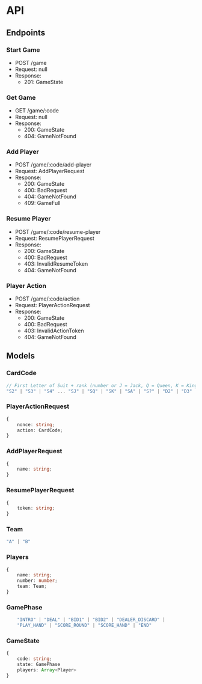 # API

## Endpoints

### Start Game
* POST /game
* Request: null
* Response:
    * 201: GameState

### Get Game
* GET /game/:code
* Request: null
* Response:
    * 200: GameState
    * 404: GameNotFound

### Add Player
* POST /game/:code/add-player
* Request: AddPlayerRequest
* Response:
    * 200: GameState
    * 400: BadRequest
    * 404: GameNotFound
    * 409: GameFull

### Resume Player
* POST /game/:code/resume-player
* Request: ResumePlayerRequest
* Response:
    * 200: GameState
    * 400: BadRequest
    * 403: InvalidResumeToken
    * 404: GameNotFound

### Player Action
* POST /game/:code/action
* Request: PlayerActionRequest
* Response:
    * 200: GameState
    * 400: BadRequest
    * 403: InvalidActionToken
    * 404: GameNotFound

###

## Models

### CardCode
```ts
// First Letter of Suit + rank (number or J = Jack, Q = Queen, K = King, A = Ace, ? = Joker)
"S2" | "S3" | "S4" ... "SJ" | "SQ" | "SK" | "SA" | "S?" | "D2" | "D3" ...
```

### PlayerActionRequest
```ts
{
    nonce: string;
    action: CardCode;
}
```

### AddPlayerRequest
```ts
{
    name: string;
}
```

### ResumePlayerRequest
```ts
{
    token: string;
}
```

### Team
```ts
"A" | "B"
```

### Players
```ts
{
    name: string;
    number: number;
    team: Team;
}
```

### GamePhase
```ts
	"INTRO" | "DEAL" | "BID1" | "BID2" | "DEALER_DISCARD" |
	"PLAY_HAND" | "SCORE_ROUND" | "SCORE_HAND" | "END"
```

### GameState
```ts
{
    code: string;
    state: GamePhase
    players: Array<Player>
}
```